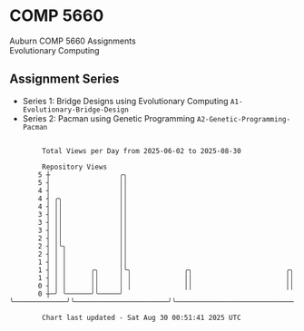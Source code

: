 # COMP 5660
Auburn COMP 5660 Assignments  
Evolutionary Computing

## Assignment Series
- Series 1: Bridge Designs using Evolutionary Computing `A1-Evolutionary-Bridge-Design`
- Series 2: Pacman using Genetic Programming `A2-Genetic-Programming-Pacman`

```

        Total Views per Day from 2025-06-02 to 2025-08-30

        Repository Views
       5 ┼                 ╭╮
       5 ┤                 ││
       4 ┤                 ││
       4 ┤ ╭╮              ││
       4 ┤ ││              ││
       3 ┤ ││              ││
       3 ┤ ││              ││
       3 ┤ ││              ││
       2 ┤ ││              ││
       2 ┤ │╰╮             ││
       2 ┤ │ │             ││
       1 ┤ │ │             ││
       1 ┤ │ │      ╭╮     │╰╮             ╭╮                       ╭╮
       1 ┤ │ │      ││     │ │             ││                       ││
       0 ┤ │ │      ││     │ │             ││                       ││
       0 ┼─╯ ╰──────╯╰─────╯ ╰─────────────╯╰───────────────────────╯╰─────────────────────────────

        Chart last updated - Sat Aug 30 00:51:41 2025 UTC
        
```
